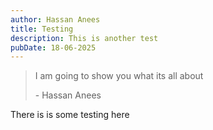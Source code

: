 ```yaml
---
author: Hassan Anees
title: Testing
description: This is another test
pubDate: 18-06-2025
---
```

> I am going to show you what its all about
> 
> \- Hassan Anees

There is is some testing here